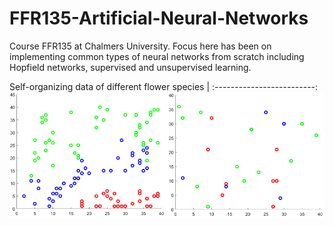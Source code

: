 # FFR135-Artificial-Neural-Networks
Course FFR135 at Chalmers University. Focus here has been on implementing common types of neural networks from scratch including Hopfield networks, supervised and unsupervised learning.

Self-organizing data of different flower species |
:-------------------------:
![](https://github.com/erik-norlin/FFR135-Artificial-Neural-Networks/blob/main/Home%20work%203/SelfOrganisingMap/SOM.png?raw=true)
